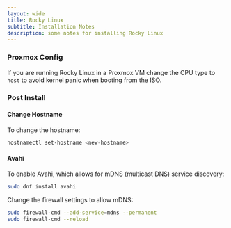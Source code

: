 ```yaml
---
layout: wide
title: Rocky Linux
subtitle: Installation Notes
description: some notes for installing Rocky Linux
---
```


### Proxmox Config

If you are running Rocky Linux in a Proxmox VM change the CPU type to `host` to avoid kernel panic when booting from the ISO.

### Post Install

#### Change Hostname

To change the hostname:

```bash
hostnamectl set-hostname <new-hostname>
```

#### Avahi

To enable Avahi, which allows for mDNS (multicast DNS) service discovery:

```bash
sudo dnf install avahi
```

Change the firewall settings to allow mDNS:

```bash
sudo firewall-cmd --add-service=mdns --permanent
sudo firewall-cmd --reload
```
